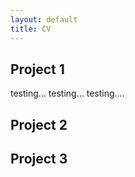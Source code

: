 ```yaml
---
layout: default
title: CV
---
```

## Project 1 ##
testing...
testing...
testing....

## Project 2 ##

## Project 3 ##
